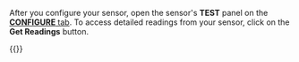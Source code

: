 After you configure your sensor, open the sensor's **TEST** panel on the [**CONFIGURE** tab](/configure/).
To access detailed readings from your sensor, click on the **Get Readings** button.

{{<imgproc src="/components/sensor/sensor-control-tab.png" resize="700x" declaredimensions=true alt="The sensor component in the test panel">}}
